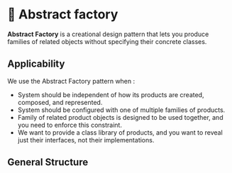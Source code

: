 # 🔨 Abstract factory

<b>Abstract Factory</b> is a creational design pattern that lets you produce families of related objects without specifying their concrete classes.

## Applicability

We use the Abstract Factory pattern when :

- System should be independent of how its products are created, composed,
  and represented.
- System should be configured with one of multiple families of products.
- Family of related product objects is designed to be used together, and you
  need to enforce this constraint.
- We want to provide a class library of products, and you want to reveal just
  their interfaces, not their implementations.

## General Structure
